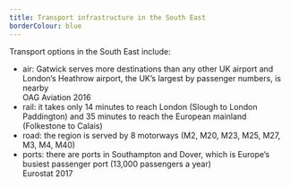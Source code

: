```yaml
---
title: Transport infrastructure in the South East
borderColour: blue
---
```

Transport options in the South East include:


- air: Gatwick serves more destinations than any other UK airport and London’s Heathrow airport, the UK’s largest by passenger numbers, is nearby  
OAG Aviation 2016
- rail: it takes only 14 minutes to reach London (Slough to London Paddington) and 35 minutes to reach the European mainland (Folkestone to Calais)
- road: the region is served by 8 motorways (M2, M20, M23, M25, M27, M3, M4, M40)
- ports: there are ports in Southampton and Dover, which is Europe’s busiest passenger port (13,000 passengers a year)  
Eurostat 2017
